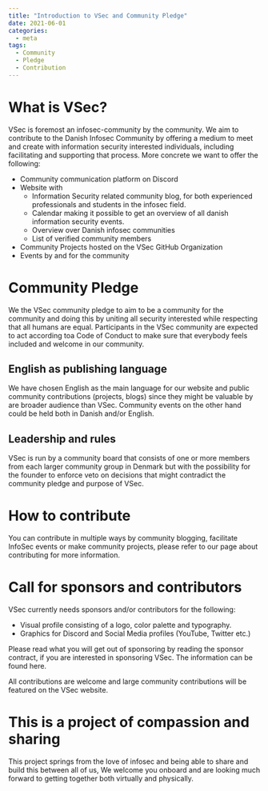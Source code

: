 ```yaml
---
title: "Introduction to VSec and Community Pledge"
date: 2021-06-01
categories:
  - meta
tags:
  - Community
  - Pledge
  - Contribution
---
```


# What is VSec?
VSec is foremost an infosec-community by the community. We aim to contribute to the Danish Infosec Community by offering a medium to meet and create with information security interested individuals, including facilitating and supporting that process. More concrete we want to offer the following:  


- Community communication platform on Discord
- Website with
  - Information Security related community blog, for both experienced professionals and students in the infosec field.
  - Calendar making it possible to get an overview of all danish information security events.
  - Overview over Danish infosec communities
  - List of verified community members  
- Community Projects hosted on the VSec GitHub Organization
- Events by and for the community

# Community Pledge
We the VSec community pledge to aim to be a community for the community and doing this by uniting all security interested while respecting that all humans are equal. Participants in the VSec community are expected to act according toa Code of Conduct to make sure that everybody feels included and welcome in our community. 

## English as publishing language
We have chosen English as the main language for our website and public community contributions (projects, blogs) since they might be valuable by are broader audience than VSec. Community events on the other hand could be held both in Danish and/or English.

## Leadership and rules
VSec is run by a community board that consists of one or more members from each larger community group in Denmark but with the possibility for the founder to enforce veto on decisions that might contradict the community pledge and purpose of VSec. 

# How to contribute
You can contribute in multiple ways by community blogging, facilitate InfoSec events or make community projects, please refer to our page about contributing for more information.

# Call for sponsors and contributors
VSec currently needs sponsors and/or contributors for the following:
 - Visual profile consisting of a logo, color palette and typography.
 - Graphics for Discord and Social Media profiles (YouTube, Twitter etc.)

Please read what you will get out of sponsoring by reading the sponsor contract, if you are interested in sponsoring VSec.
The information can be found here.

All contributions are welcome and large community contributions will be featured on the VSec website.

# This is a project of compassion and sharing
This project springs from the love of infosec and being able to share and build this between all of us, 
We welcome you onboard and are looking much forward to getting together both virtually and physically.
